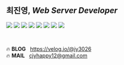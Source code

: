 ## 최진영, *Web Server Developer*

![](https://img.shields.io/badge/JAVA-007396?&logo=Conda-Forge&logoColor=white)
![](https://img.shields.io/badge/SPRINGBOOT-6DB33F?&logo=springboot&logoColor=black)
![](https://img.shields.io/badge/MYBATIS-%23002583?&logo=mybatis&logoColor=white)
![](https://img.shields.io/badge/JPA-00758F?&logo=jpa&logoColor=white)
![](https://img.shields.io/badge/MYSQL-4479A1?logo=mysql&logoColor=white)
![](https://img.shields.io/badge/ORACLE-F80000?logo=oracle&logoColor=white)
![](https://img.shields.io/badge/MARIADB-003545?logo=mariaDB&logoColor=white)
![](https://img.shields.io/badge/AWS-569A31?&logo=AmazonS3&logoColor=white)

<br>

🔥 **BLOG**&nbsp;&nbsp;&nbsp;https://velog.io/@jy3026 <br>
🔥  **MAIL**&nbsp;&nbsp;&nbsp;cjyhappy12@gmail.com


